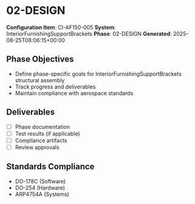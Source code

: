 # 02-DESIGN

**Configuration Item**: CI-AF150-005
**System**: InteriorFurnishingSupportBrackets
**Phase**: 02-DESIGN
**Generated**: 2025-08-25T08:06:15+00:00

## Phase Objectives
- Define phase-specific goals for InteriorFurnishingSupportBrackets structural assembly
- Track progress and deliverables
- Maintain compliance with aerospace standards

## Deliverables
- [ ] Phase documentation
- [ ] Test results (if applicable)
- [ ] Compliance artifacts
- [ ] Review approvals

## Standards Compliance
- DO-178C (Software)
- DO-254 (Hardware)
- ARP4754A (Systems)

